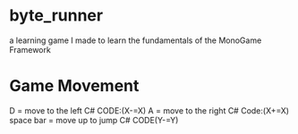 # byte_runner
a learning game I made to learn the fundamentals of the MonoGame Framework


# Game Movement
D = move to the left C# CODE:(X-=X)
A = move to the right C# Code:(X+=X)
space bar = move up to jump C# CODE(Y-=Y)
